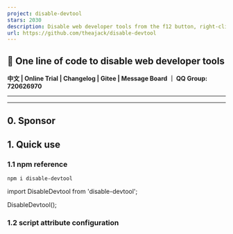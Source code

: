 ```yaml
---
project: disable-devtool
stars: 2030
description: Disable web developer tools from the f12 button, right-click and browser menu
url: https://github.com/theajack/disable-devtool
---
```


🚀 One line of code to disable web developer tools
--------------------------------------------------

**中文 | Online Trial | Changelog | Gitee | Message Board ｜ QQ Group: 720626970**

* * *

* * *

0\. Sponsor
-----------

1\. Quick use
-------------

### 1.1 npm reference

```
npm i disable-devtool
```

import DisableDevtool from 'disable-devtool';

DisableDevtool();

### 1.2 script attribute configuration

<script disable-devtool-auto src\='https://cdn.jsdelivr.net/npm/disable-devtool'\></script\>

Or cite by version:

<!--Use the specified version-->
<script disable-devtool-auto src\='https://cdn.jsdelivr.net/npm/disable-devtool@x.x.x'\></script\>
<!--Use latest version-->
<script disable-devtool-auto src\='https://cdn.jsdelivr.net/npm/disable-devtool@latest'\></script\>

### 1.3 False trigger problem location help

* * *

If you have problems during use, please click on me

Because there are many devices, browsers, and operating environments, it is inevitable that there will be some scenarios where the library is incompatible, and this part is used for developers to check the problem by themselves, and then feedback the details to issues to help us locate and solve bugs

#### 1.3.1 The probe was triggered incorrectly

In some cases, if the console is not opened but the page does not close or the jump is away, because a probe is triggered by error, use the following code to locate which probe was triggered by mistake:

DisableDevtool({
    ondevtoolopen: (type) \=> {
        const info \= 'devtool opened!; type =' + type;
        alert(info);
        // If you are worried about blocking the page, use console.warn(info); and open the console to view
    },
})

The above code needs to be used this when using script references

<script src\='https://cdn.jsdelivr.net/npm/disable-devtool'\></script\>
<script\>
    DisableDevtool({
        ondevtoolopen: (type) \=> {
            const info \= 'devtool opened!; type =' + type;
            alert(info); // If you are worried about blocking the page, use console.warn(info); and open the console to view
        },
    })
</script\>

#### 1.3.2 The probe is not triggered

When devtool is opened in any way, but the page does not close or jump correctly, first try printing the following to see if the detector is working properly

console.log(DisableDevtool.isRunning);

If it returns true, then this is an incompatibility problem because none of the probes are triggered, which is tricky, and there is currently no universal way to locate it

Please submit an issue, as detailed as possible with the browser version, device model and version, operating environment, preferably a screenshot or demo address, we will troubleshoot the corresponding problem later

* * *

2\. Function
------------

disable-devtool disables all access to the devtools, preventing 'code porting' via the devtools

The library has the following features:

1.  Support configurable whether to disable the right-click menu
2.  Disable shortcut keys such as f12 and ctrl+shift+i
3.  Support recognition to open developer tools from browser menu bar and close the current page
4.  Developers can bypass the disable (url parameters are encrypted with tk and md5)
5.  Multiple monitoring modes, support almost all browsers (IE, 360, qq browser, FireFox, Chrome, Edge...)
6.  Highly configurable, minimalist to use, compact
7.  Support npm reference and script tag reference (property configuration)
8.  Identify the real mobile terminal and the browser developer tool to set the plug-in forged mobile terminal to save performance for the mobile terminal
9.  Support for identifying developer tools close events
10.  Support configurable whether to disable selection, copy, cut, paste function
11.  Support to identify eruda and vconsole debugging tools
12.  Support suspending and resuming probe work
13.  Support configuring ignore attributes to customize whether to enable probes
14.  Support for configuring all parent pages in iframes to be disabled

3\. Use
-------

### 3.1 Configuration parameters when using npm

It is recommended to use this method of installation and use, and the script script can be intercepted by the agent separately and cannot be executed

install disable-devtool

```
npm i disable-devtool
```

import DisableDevtool from 'disable-devtool';

DisableDevtool(options);

#### 3.1.1 Return value

Return value DisableDevtool The return value is of the following type

interface IDDResult {
    success: boolean; Indicates whether it is enabled normally
    reason: string; The reason why it was not properly enabled
}

#### 3.1.2 parameters

The parameters and descriptions in options are as follows:

declare interface IConfig {
    md5?: string; // bypass disabled md5 value, see 3.2 for details, bypass disabled by default
    url?: string; // Jump page when closing the page fails, the default value is localhost
    tkName?: string; // bypass url parameter name when disabled, default is ddtk
    ondevtoolopen?(type: DetectorType, next: Function): void; // The callback for opening the developer panel, the url parameter is invalid when enabled, the type is monitoring mode, see 3.5 for details, the next function is to close the current window
    ondevtoolclose?(): void; // callback for developer panel close
    interval?: number; // timer interval default 200ms
    disableMenu?: boolean; // Whether to disable the right-click menu Default is true
    stopIntervalTime?: number; // Waiting time to cancel monitoring on mobile
    clearIntervalWhenDevOpenTrigger?: boolean; // Whether to stop monitoring after triggering the default is false, this parameter is invalid when using ondevtoolclose
    detectors?: Array<DetectorType\>; // Enabled detectors See 3.5 for details of detectors. The default is all, it is recommended to use all
    clearLog?: boolean; // Whether to clear the log every time
    disableSelect?: boolean; // Whether to disable selection text Default is false
    disableCopy?: boolean; // Whether to disable copying, default is false
    disableCut?: boolean; // Whether to disable cutting, default is false
    disablePaste: boolean; // Whether to disable paste, default is false
    ignore?: (string| RegExp)\[\] | null | (()\=>boolean); // Some cases ignore the disablement
    disableIframeParents?: boolean; // Whether all parent windows are disabled in the iframe
    timeOutUrl?: string; // Turn off URLs that page timeouts forward towards
    rewriteHTML?: string; // Detecting the rewriting page after opening
}

enum DetectorType {
  Unknown \= \-1,
  RegToString \= 0, // Check according to regular
  DefineId, // detect based on dom id
  Size, // Detect based on window size // After version 0.3.5, this probe is not enabled by default
  DateToString, // check against Date.toString
  FuncToString, // check according to Function.toString
  Debugger, // According to breakpoint detection, it is only valid in the case of ios chrome real machine
  Performance, // Performance detection based on log big data
  DebugLib, // Detect third-party debugging tools eruda and vconsole
};

### 3.2 md5 and tk bypass disabled

The way in which the key is used in conjunction with md5 in this library allows developers to bypass the ban online.

The process is as follows:

First specify a key a (the value should not be recorded in the code), use md5 encryption to obtain a value b, and pass in b as the md5 parameter. When accessing the url, the developer only needs to bring the url parameter ddtk=a, then you can Bypass disable.

The disableDevtool object exposes the md5 method, which can be used by developers when encrypting:

DisableDevtool.md5('xxx');

### 3.3 script uses attribute configuration

<script
    disable-devtool-auto
    src\='https://cdn.jsdelivr.net/npm/disable-devtool'
    md5\='xxx'
    url\='xxx'
    tk-name\='xxx'
    interval\='xxx'
    disable-menu\='xxx'
    detectors\='xxx'
    clear-log\='true'
    disable-select\='true'
    disable-copy\='true'
    disable-cut\='true'
    disable-paste\='true'
\></script\>

Note:

1.  If you want to disable it automatically, you must include the `disable-devtool-auto` property when configuring the property
2.  The attribute configuration is optional, and the fields are the same as in 3.1, the difference is that the hump form is changed to a horizontal line.
3.  The script tag is recommended to be placed at the bottom of the body
4.  Detectors need to be separated by spaces, such as detectors='1 2 3'

### 3.4 script does not use attribute configuration

<script src\='https://cdn.jsdelivr.net/npm/disable-devtool'\></script\>
<script\>
    DisableDevtool({
        // The parameters are the same as in 3.1
    })
</script\>

### 3.5 Monitoring Mode

Disable-Devtool has the following monitoring modes, DisableDevtool.DetectorType enumerates all monitoring modes

enum DetectorType {
  Unknown \= \-1,
  RegToString \= 0, // Check according to regular
  DefineId, // detect based on dom id
  Size, // Detect based on window size
  DateToString, // check against Date.toString
  FuncToString, // check according to Function.toString
  Debugger, // According to breakpoint detection, it is only valid in the case of ios chrome real machine
  Performance, // Performance detection based on log big data
  DebugLib, // Detect third-party debugging tools
};

The callback parameter of the ondevtoolopen event is the triggered monitoring mode

You can execute business logic in OndevtoolOpen, such as data reporting, user behavior analysis, etc

DisableDevtool({
    ondevtoolopen(type, next){
        alert('Devtool opened with type:' + type);
        next();
    }
});

### 3.6 Additional APIs

#### 3.6.1 isRunning

Used to get whether DisableDevtool is running (the pending or ignore state is also considered running because it can be turned on dynamically)

DisableDevtool.isRunning;

#### 3.6.2 isSuspend

Used to get or set whether DisableDevtool is suspended (suspended state, all disabled will be temporarily disabled)

DisableDevtool.isSuspend \= true;
DisableDevtool.isSuspend \= false;

#### 3.6.3 config.ignore

ignore is used to customize certain ignored scenarios

1.  Pass in the array

The incoming array is supported by strings and regular expressions that indicate whether the matching link contains the incoming content, using the following

DisableDevtool({
    ignore: \[
        '/user/login', // Disabled is temporarily ignored when the link contains this content
        /\\/user\\/\[0-9\]{6}/, // When a link matches that regular, disabling is temporarily ignored
    \]
});

1.  Pass in the function

The passing function represents a custom judgment condition and returns a bool type, as follows

DisableDevtool({
    ignore: () \=> {
        return userType \=== 'admin'; // Disable is ignored when you are an administrator
    }
});

#### 3.6.4 version

Get DisableDevtool version

DisableDevtool.version;
